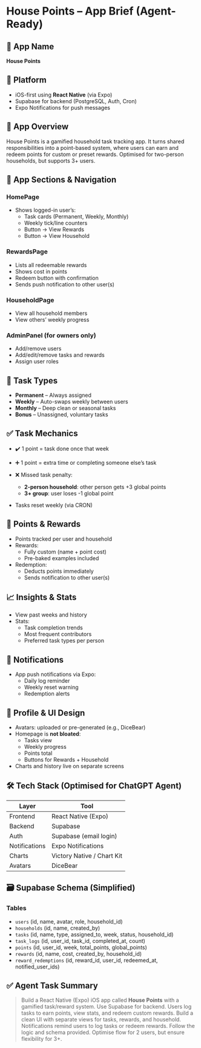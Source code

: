 # House Points – App Brief (Agent-Ready)

## 📌 App Name
**House Points**

## 📱 Platform
- iOS-first using **React Native** (via Expo)  
- Supabase for backend (PostgreSQL, Auth, Cron)  
- Expo Notifications for push messages

## 🧭 App Overview
House Points is a gamified household task tracking app. It turns shared responsibilities into a point-based system, where users can earn and redeem points for custom or preset rewards. Optimised for two-person households, but supports 3+ users.

## 🧩 App Sections & Navigation

### HomePage
- Shows logged-in user’s:
  - Task cards (Permanent, Weekly, Monthly)
  - Weekly tick/line counters
  - Button → View Rewards  
  - Button → View Household

### RewardsPage
- Lists all redeemable rewards
- Shows cost in points
- Redeem button with confirmation
- Sends push notification to other user(s)

### HouseholdPage
- View all household members
- View others’ weekly progress

### AdminPanel (for owners only)
- Add/remove users
- Add/edit/remove tasks and rewards
- Assign user roles

## 🧹 Task Types
- **Permanent** – Always assigned
- **Weekly** – Auto-swaps weekly between users
- **Monthly** – Deep clean or seasonal tasks
- **Bonus** – Unassigned, voluntary tasks

## ✅ Task Mechanics
- ✔️ 1 point = task done once that week  
- ➕ 1 point = extra time or completing someone else’s task  
- ❌ Missed task penalty:
  - **2-person household**: other person gets +3 global points  
  - **3+ group**: user loses -1 global point

- Tasks reset weekly (via CRON)

## 🎯 Points & Rewards
- Points tracked per user and household
- Rewards:
  - Fully custom (name + point cost)
  - Pre-baked examples included
- Redemption:
  - Deducts points immediately
  - Sends notification to other user(s)

## 📈 Insights & Stats
- View past weeks and history
- Stats:
  - Task completion trends
  - Most frequent contributors
  - Preferred task types per person

## 🔔 Notifications
- App push notifications via Expo:
  - Daily log reminder
  - Weekly reset warning
  - Redemption alerts

## 👤 Profile & UI Design
- Avatars: uploaded or pre-generated (e.g., DiceBear)
- Homepage is **not bloated**:
  - Tasks view
  - Weekly progress
  - Points total
  - Buttons for Rewards + Household
- Charts and history live on separate screens

## 🛠 Tech Stack (Optimised for ChatGPT Agent)

| Layer        | Tool                          |
|--------------|-------------------------------|
| Frontend     | React Native (Expo)           |
| Backend      | Supabase                      |
| Auth         | Supabase (email login)        |
| Notifications| Expo Notifications            |
| Charts       | Victory Native / Chart Kit    |
| Avatars      | DiceBear                      |

## 🗃️ Supabase Schema (Simplified)

### Tables

- `users` (id, name, avatar, role, household_id)
- `households` (id, name, created_by)
- `tasks` (id, name, type, assigned_to, week, status, household_id)
- `task_logs` (id, user_id, task_id, completed_at, count)
- `points` (id, user_id, week, total_points, global_points)
- `rewards` (id, name, cost, created_by, household_id)
- `reward_redemptions` (id, reward_id, user_id, redeemed_at, notified_user_ids)

## ✅ Agent Task Summary

> Build a React Native (Expo) iOS app called **House Points** with a gamified task/reward system. Use Supabase for backend. Users log tasks to earn points, view stats, and redeem custom rewards. Build a clean UI with separate views for tasks, rewards, and household. Notifications remind users to log tasks or redeem rewards. Follow the logic and schema provided. Optimise flow for 2 users, but ensure flexibility for 3+.
